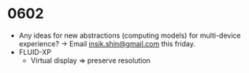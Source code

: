 # 0602

- Any ideas for new abstractions (computing models) for multi-device experience? -> Email insik.shin@gmail.com this friday.
- FLUID-XP
  - Virtual display => preserve resolution